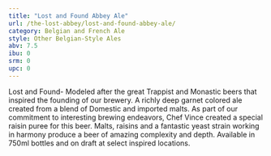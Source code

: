 ```yaml
---
title: "Lost and Found Abbey Ale"
url: /the-lost-abbey/lost-and-found-abbey-ale/
category: Belgian and French Ale
style: Other Belgian-Style Ales
abv: 7.5
ibu: 0
srm: 0
upc: 0
---
```

Lost and Found- Modeled after the great Trappist and Monastic beers that inspired the founding of our brewery. A richly deep garnet colored ale created from a blend of Domestic and imported malts. As part of our commitment to interesting brewing endeavors, Chef Vince created a special raisin puree for this beer. Malts, raisins and a fantastic yeast strain working in harmony produce a beer of amazing complexity and depth. Available in 750ml bottles and on draft at select inspired locations.
